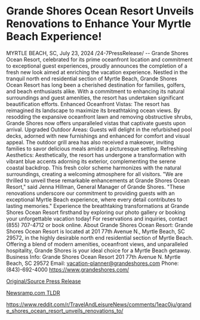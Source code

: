 # Grande Shores Ocean Resort Unveils Renovations to Enhance Your Myrtle Beach Experience!

MYRTLE BEACH, SC, July 23, 2024 /24-7PressRelease/ -- Grande Shores Ocean Resort, celebrated for its prime oceanfront location and commitment to exceptional guest experiences, proudly announces the completion of a fresh new look aimed at enriching the vacation experience.  Nestled in the tranquil north end residential section of Myrtle Beach, Grande Shores Ocean Resort has long been a cherished destination for families, golfers, and beach enthusiasts alike. With a commitment to enhancing its natural surroundings and guest amenities, the resort has undertaken significant beautification efforts.  Enhanced Oceanfront Vistas: The resort has reimagined its landscape to maximize its breathtaking ocean views. By resodding the expansive oceanfront lawn and removing obstructive shrubs, Grande Shores now offers unparalleled vistas that captivate guests upon arrival.  Upgraded Outdoor Areas: Guests will delight in the refurbished pool decks, adorned with new furnishings and enhanced for comfort and visual appeal. The outdoor grill area has also received a makeover, inviting families to savor delicious meals amidst a picturesque setting.  Refreshing Aesthetics: Aesthetically, the resort has undergone a transformation with vibrant blue accents adorning its exterior, complementing the serene coastal backdrop. This fresh color scheme harmonizes with the natural surroundings, creating a welcoming atmosphere for all visitors.  "We are thrilled to unveil these remarkable enhancements at Grande Shores Ocean Resort," said Jenna Hillman, General Manager of Grande Shores. "These renovations underscore our commitment to providing guests with an exceptional Myrtle Beach experience, where every detail contributes to lasting memories."  Experience the breathtaking transformations at Grande Shores Ocean Resort firsthand by exploring our photo gallery or booking your unforgettable vacation today!  For reservations and inquiries, contact (855) 707-4712 or book online.  About Grande Shores Ocean Resort: Grande Shores Ocean Resort is located at 201 77th Avenue N., Myrtle Beach, SC 29572, in the highly desirable north end residential section of Myrtle Beach. Offering a blend of modern amenities, oceanfront views, and unparalleled hospitality, Grande Shores is your ideal choice for a Myrtle Beach getaway.  Business Info: Grande Shores Ocean Resort 201 77th Avenue N. Myrtle Beach, SC 29572 Email: vacation-planner@grandeshores.com Phone: (843)-692-4000 https://www.grandeshores.com/ 

[Original/Source Press Release](https://www.24-7pressrelease.com/press-release/512749/grande-shores-ocean-resort-unveils-renovations-to-enhance-your-myrtle-beach-experience)
                    

[Newsramp.com TLDR](None) 

https://www.reddit.com/r/TravelAndLeisureNews/comments/1eac0ju/grande_shores_ocean_resort_unveils_renovations_to/